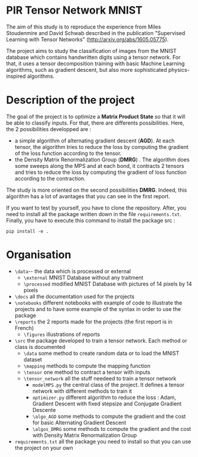 # PIR Tensor Network MNIST

The aim of this study is to reproduce the experience from Miles Stoudenmire and David Schwab described in the publication "Supervised Learning with Tensor Networks" (http://arxiv.org/abs/1605.05775). 

The project aims to study the classification of images from the MNIST database which contains handwritten digits using a tensor network. For that, it uses a tensor decomposition training with basic Machine Learning algorithms, such as gradient descent, but also more sophisticated physics-inspired algorithms. 

# Description of the project

The goal of the project is to optimize a **Matrix Product State** so that it will be able to classify inputs. For that, there are differents possibilities. Here, the 2 possibilities developped are : 
* a simple algorithm of alternating gradient descent (**AGD**). At each tensor, the algorithm tries to reduce the loss by computing the gradient of the loss function according to the tensor.
* the Density Matrix Renormalization Group (**DMRG**) . The algorithm does some sweeps along the MPS and at each bond, it contracts 2 tensors and tries to reduce the loss by computing the gradient of loss function according to the contraction.

The study is more oriented on the second possibilities **DMRG**. Indeed, this algorithm has a lot of avantages that you can see in the first report.

If you want to test by yourself, you have to clone the repository. After, you need to install all the package written down in the file `requirements.txt`. Finally, you have to execute this command to install the package src : 

```
pip install -e .
```

# Organisation
* `\data`-- the data which is processed or external
  * `\external` MNIST Database without any traitment
  * `\processed` modified MNIST Database with pictures of 14 pixels by 14 pixels
* `\docs` all the documentation used for the projects
* `\notebooks` different notebooks with example of code to illustrate the projects and to have some example of the syntax in order to use the package
* `\reports` the 2 reports made for the projects (the first report is in French)
  * `\figures` illustrations of reports
* `\src` the package developed to train a tensor network. Each method or class is documented
  * `\data` some method to create random data or to load the MNIST dataset
  * `\mapping` methods to compute the mapping function 
  * `\tensor` one method to contract a tensor with inputs
  * `\tensor_network` all the stuff needeed to train a tensor network
    * `modelMPS.py` the central class of the project. It defines a tensor network with different methods to train it
    * `optimizer.py` different algorithm to reduce the loss : Adam, Gradient Descent with fixed stepsize and Conjugate Gradient Descente
    * `\algo_AGD` some methods to compute the gradient and the cost for basic Alternating Gradient Descent
    * `\algos_DMRG` some methods to compute the gradient and the cost with Density Matrix Renormalization Group
* `requirements.txt` all the package you need to install so that you can use the project on your own







